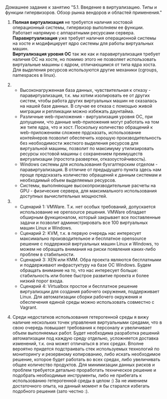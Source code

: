 Домашнее задание к занятию "5.1. Введение в виртуализацию. Типы и функции гипервизоров. Обзор рынка вендоров и областей применения."

1. **Полная виртуализация** не требуется наличия хостовой операционный системы, гипервизор выполняем ее функции. Работает напрямую с аппаратными ресурсами сервера.  
   **Паравиртуализация** уже требует наличия операционной системы на хосте и модифицирует ядро системы для работы виртуальных машин.  
   **Виртуализация уровня ОС** так же как и паравиртуализация требует наличия ОС на хосте, но помимо этого не позволяет использовать виртуальные машины с ядром, отличающимся от типа ядра хоста. Для выделения ресурсов используются другие механики (cgroups, namespaces в linux).  
  
2. - Высоконагруженная база данных, чувствительная к отказу - паравиртуализация, т.к. мы хотим изолировать ее от других систем, чтобы работа других виртуальных машин не сказалась на нашей базе данных. В случае ее отказа с помощью живой миграции и репликации можно избежать даунтайма.
   - Различные web-приложения - виртуализация уровня ОС, при допущении, что данные web-приложения могут работать на том же типе ядра, что и хост. Поскольку количество обращений к web-приложениям сложнее прдсказать, использование контейнеров позволит обеспечить хорошую производительность без необходимости жесткого выделения ресурсов для виртуальной машины, позволит по максимуму утилизировать ресурсы хостовой машины с сохранением преимуществ виртуализации (простота развертки, отказоустойчивость). 
   - Windows системы для использования бухгалтерским отделом - паравиртуализация. В отличие от предыдущего пункта здесь нам проще предсказать количество обращений к данным системам и необходимый объем выделяемых ресурсов. 
   - Системы, выполняющие высокопроизводительные расчеты на GPU - физические сервера, для максимального использования доступных вычислительных мощностей.
  
3. - Сценарий 1: VMWare. Т.к. нет особых требований, допускается использование не opensource решения. VMWare обладает обширным функционалом, который закрывает все поставленные задачи и позволит администрировать все 100 виртуальных машин Linux и Windows.  
   - Сценарий 2: KVM, т.к. в первую очередь нас интересует максимально производительное и бесплатное opensource решение с поддержкой виртуальных машин Linux и Windows, то можем не обращать внимания на риски появления каких-либо проблем в стабильности.  
   - Сценарий 3: XEN или КМM. Обра проекта являются бесплатными и поддерживают инфрастуктуру на базе ОС Windows. Будем обращать внимание на то, что нас интересует больше: стабильность или более быстрое развитие проекта и более низкий порог входа.  
   - Сценарий 4: Virtualbox простое и бесплатное решение виртуализции для создания рабочего окружения, поддерживает Linux. Для автоматизации сборки рабочего окружения и обеспечения единой среды можно использовать совместно с Vagrant.  
  
4. Среди недостатков использования гетерогенной среды я вижу наличие нескольких точек управления виртуальными средами, что в свою очередь повышает требования к персоналу и увеличивает объем выполняемых работ. Будет необходима разработка решений автоматизации под каждую среду отдельно, усложняется доставка изменений, т.к. она может отличаться в этих средах. Вполне вероятно придется подстраивать стек используемых технологий по мониторингу и резервному копированию, либо искать необходимое решение, которое будет работать во всех средах, либо увеличивать общее количество продуктов. Для минимизации данных рисков и проблем требуется детально проработать техническое решение и подобрать необходимые инструменты, либо не прибегать к использованию гетерогенной среды в целом :) За не имением достаточного опыта, на данный момент я бы старался избегать подобного решения (зато честно :).   